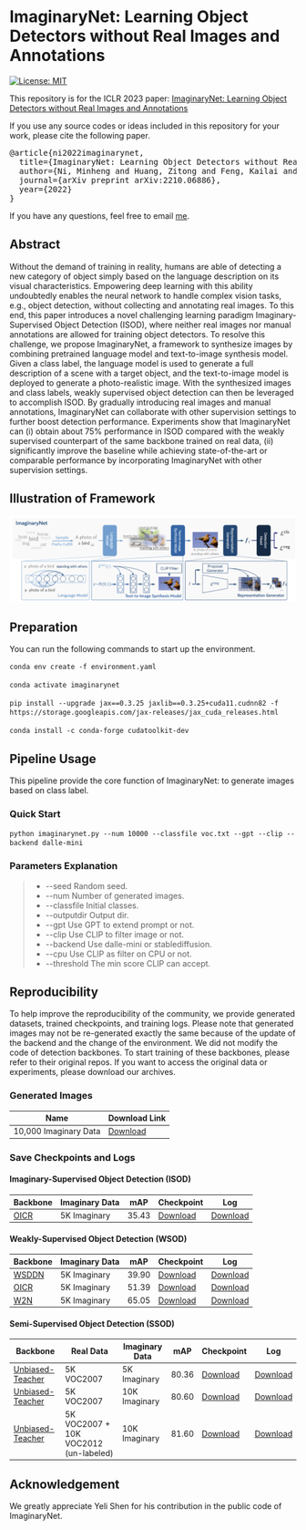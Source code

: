 # ImaginaryNet: Learning Object Detectors without Real Images and Annotations

[![License: MIT](https://img.shields.io/badge/License-MIT-yellow.svg)](https://opensource.org/licenses/MIT)

This repository is for the ICLR 2023 paper: [ImaginaryNet: Learning Object Detectors without Real Images and Annotations](https://arxiv.org/pdf/2210.06886)

If you use any source codes or ideas included in this repository for your work, please cite the following paper.
<pre>
@article{ni2022imaginarynet,
  title={ImaginaryNet: Learning Object Detectors without Real Images and Annotations},
  author={Ni, Minheng and Huang, Zitong and Feng, Kailai and Zuo, Wangmeng},
  journal={arXiv preprint arXiv:2210.06886},
  year={2022}
}
</pre>

If you have any questions, feel free to email [me](Mailto:mhni@stu.hit.edu.cn).

## Abstract

Without the demand of training in reality, humans are able of detecting a new category of object simply based on the language description on its visual characteristics.
Empowering deep learning with this ability undoubtedly enables the neural network to handle complex vision tasks, e.g., object detection, without collecting and annotating real images.
To this end, this paper introduces a novel challenging learning paradigm Imaginary-Supervised Object Detection (ISOD), where neither real images nor manual annotations are allowed for training object detectors.
To resolve this challenge, we propose ImaginaryNet, a framework to synthesize images by combining pretrained language model and text-to-image synthesis model.
Given a class label, the language model is used to generate a full description of a scene with a target object, and the text-to-image model is deployed to generate a photo-realistic image. 
With the synthesized images and class labels, weakly supervised object detection can then be leveraged to accomplish ISOD.
By gradually introducing real images and manual annotations, ImaginaryNet can collaborate with other supervision settings to further boost detection performance. 
Experiments show that ImaginaryNet can (i) obtain about 75\% performance in ISOD compared with the weakly supervised counterpart of the same backbone trained on real data, (ii) significantly improve the baseline while achieving state-of-the-art or comparable performance by incorporating ImaginaryNet with other supervision settings.

## Illustration of Framework

<img src="img/ImaginaryNet.png">

## Preparation

You can run the following commands to start up the environment.

```
conda env create -f environment.yaml

conda activate imaginarynet

pip install --upgrade jax==0.3.25 jaxlib==0.3.25+cuda11.cudnn82 -f https://storage.googleapis.com/jax-releases/jax_cuda_releases.html

conda install -c conda-forge cudatoolkit-dev
```

## Pipeline Usage

This pipeline provide the core function of ImaginaryNet: to generate images based on class label.

### Quick Start

```
python imaginarynet.py --num 10000 --classfile voc.txt --gpt --clip --backend dalle-mini
```

### Parameters Explanation

> + --seed Random seed.
> + --num Number of generated images.
> + --classfile Initial classes.
> + --outputdir Output dir.
> + --gpt Use GPT to extend prompt or not.
> + --clip Use CLIP to filter image or not.
> + --backend Use dalle-mini or stablediffusion.
> + --cpu Use CLIP as filter on CPU or not.
> + --threshold The min score CLIP can accept. 

## Reproducibility

To help improve the reproducibility of the community, we provide generated datasets, trained checkpoints, and training logs. Please note that generated images may not be re-generated exactly the same because of the update of the backend and the change of the environment. We did not modify the code of detection backbones. To start training of these backbones, please refer to their original repos. If you want to access the original data or experiments, please download our archives.

### Generated Images

|Name                 |Download Link|
|---------------------|-------------|
|10,000 Imaginary Data|[Download](https://drive.google.com/file/d/1Xx9UqdOHdj5apDCI7hthNcSrRbjb07Gp/view?usp=share_link)|

### Save Checkpoints and Logs

#### Imaginary-Supervised Object Detection (ISOD)

|Backbone|Imaginary Data|mAP  |Checkpoint|Log|
|--------|--------------|-----|----------|---|
|[OICR](https://github.com/ppengtang/oicr)|5K Imaginary  |35.43|[Download](https://drive.google.com/file/d/1Dpdr3Y8SOXmiT-DBZS9u8Iu5Nu5CDxaX/view?usp=share_link)|[Download](https://drive.google.com/file/d/1Arm0XSwHChPrKt2HJG80_bLO_8elg4iG/view?usp=share_link)|

#### Weakly-Supervised Object Detection (WSOD)

|Backbone|Imaginary Data|mAP  |Checkpoint|Log|
|--------|--------------|-----|----------|---|
|[WSDDN](https://github.com/hbilen/WSDDN)|5K Imaginary  |39.90|[Download](https://drive.google.com/file/d/1fb5H7RpcQMxTyyqkGLLrC1H7AbwPa9OI/view?usp=share_link)|[Download](https://drive.google.com/file/d/1wHLS_r44thF9R59XiHIUH1rVMn2X33WZ/view?usp=share_link)|
|[OICR](https://github.com/ppengtang/oicr)|5K Imaginary  |51.39|[Download](https://drive.google.com/file/d/1nHo9AR41_h5u5jIQfub5j0PUtMsuxje1/view?usp=share_link)|[Download](https://drive.google.com/file/d/1GblqDnSp7fN-pAgBZ3oU9cTd7brd3B-h/view?usp=share_link)|
|[W2N](https://github.com/1170300714/w2n_wsod)|5K Imaginary  |65.05|[Download](https://drive.google.com/file/d/1Lr_2s8xTreoewcQ0_CueLYC6NxT6arDs/view?usp=share_link)|[Download](https://drive.google.com/file/d/1YD0FDCsj0CDr4fRLFWHRlOj57PfVbuwv/view?usp=share_link)|

#### Semi-Supervised Object Detection (SSOD)

|Backbone        |Real Data |Imaginary Data|mAP  |Checkpoint|Log|
|----------------|----------|--------------|-----|----------|---|
|[Unbiased-Teacher](https://github.com/facebookresearch/unbiased-teacher)|5K VOC2007|5K Imaginary  |80.36|[Download](https://drive.google.com/file/d/1S7xaDj5SWUaJWop6WPQDlGvd2SD2eEq1/view?usp=share_link)|[Download](https://drive.google.com/file/d/1kegv3HaxSBVltT_lClnIhCnI2B5bMqe3/view?usp=share_link)|
|[Unbiased-Teacher](https://github.com/facebookresearch/unbiased-teacher)|5K VOC2007|10K Imaginary  |80.60|[Download](https://drive.google.com/file/d/1flCITKPqE5E5hiu4PYAXaN8HuVlNkver/view?usp=share_link)|[Download](https://drive.google.com/file/d/16_EXAnYdbHd0jHbcJgDY9e7_3ODwX6Y2/view?usp=share_link)|
|[Unbiased-Teacher](https://github.com/facebookresearch/unbiased-teacher)|5K VOC2007 + 10K VOC2012 (un-labeled)|10K Imaginary  |81.60|[Download](https://drive.google.com/file/d/1IwPaIwifa6RdYqHhNGOZxWgmFLVb2Uz6/view?usp=share_link)|[Download](https://drive.google.com/file/d/1sp1kHOOfqzRBhicM6GaDK7v5ke8Ih1nL/view?usp=share_link)|

## Acknowledgement

We greatly appreciate Yeli Shen for his contribution in the public code of ImaginaryNet.